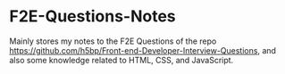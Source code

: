 # F2E-Questions-Notes
Mainly stores my notes to the F2E Questions of the repo https://github.com/h5bp/Front-end-Developer-Interview-Questions, and also some knowledge related to HTML, CSS, and JavaScript.

